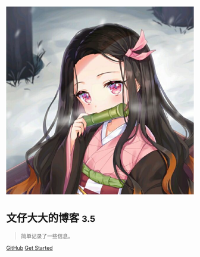 <!-- _coverpage.md -->

![logo](images/TX.jpg)

# 文仔大大的博客 <small>3.5</small>

> 简单记录了一些信息。

<!-- - 简单、轻便 (压缩后 ~21kB)
- 无需生成 html 文件
- 众多主题 -->

[GitHub](https://github.com/WZWMaster/WZWMaster.github.io)
[Get Started](README)